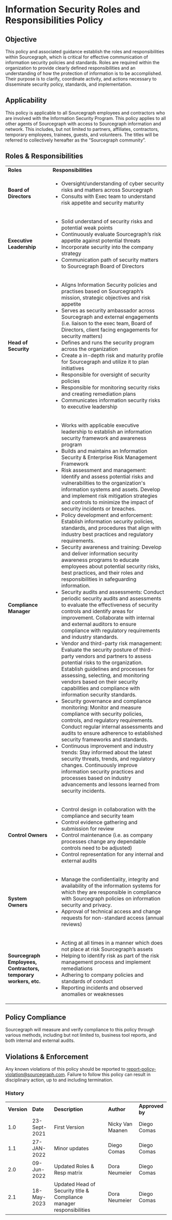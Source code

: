 # **Information Security Roles and Responsibilities Policy**

## **Objective**

This policy and associated guidance establish the roles and responsibilities within Sourcegraph, which is critical for effective communication of information security policies and standards. Roles are required within the organization to provide clearly defined responsibilities and an understanding of how the protection of information is to be accomplished. Their purpose is to clarify, coordinate activity, and actions necessary to disseminate security policy, standards, and implementation.

## **Applicability**

This policy is applicable to all Sourcegraph employees and contractors who are involved with the Information Security Program. This policy applies to all other agents of Sourcegraph with access to Sourcegraph information and network. This includes, but not limited to partners, affiliates, contractors, temporary employees, trainees, guests, and volunteers. The titles will be referred to collectively hereafter as the “Sourcegraph community”.

## **Roles & Responsibilities**

<table>
  <tr>
   <td><strong>Roles</strong>
   </td>
   <td><strong>Responsibilities</strong>
   </td>
  </tr>
  <tr>
   <td><strong>Board of Directors</strong>
   </td>
   <td>
<ul>

<li>Oversight/understanding of cyber security risks and matters across Sourcegraph

<li>Consults with Exec team to understand risk appetite and security maturity  
</li>
</ul>
   </td>
  </tr>
  <tr>
   <td><strong>Executive Leadership</strong>
   </td>
   <td>
<ul>

<li>Solid understand of security risks and potential weak points

<li>Continuously evaluate Sourcegraph’s risk appetite against potential threats

<li>Incorporate security into the company strategy

<li>Communication path of security matters to Sourcegraph Board of Directors
</li>
</ul>
   </td>
  </tr>
  <tr>
   <td><strong>Head of Security</strong>
   </td>
   <td>
<ul>

<li>Aligns Information Security policies and practises based on Sourcegraph’s mission, strategic objectives and risk appetite

<li>Serves as security ambassador across Sourcegraph and external engagements (i.e. liaison to the exec team, Board of Directors, client facing engagements for security matters)

<li>Defines and runs the security program across the organization

<li>Create a in-depth risk and maturity profile for Sourcegraph and utilize it to plan initiatives

<li>Responsible for oversight of security policies

<li>Responsible for monitoring security risks and creating remediation plans

<li>Communicates information security risks to executive leadership
</li>
</ul>
   </td>
  </tr>
  <tr>
   <td><strong>Compliance Manager</strong>
   </td>
   <td>
<ul>

<li>Works with applicable executive leadership to establish an information security framework and awareness program

<li>Builds and maintains an Information Security & Enterprise Risk Management Framework

<li>Risk assessment and management: Identify and assess potential risks and vulnerabilities to the organization's information systems and assets. Develop and implement risk mitigation strategies and controls to minimize the impact of security incidents or breaches.
  
<li>Policy development and enforcement: Establish information security policies, standards, and procedures that align with industry best practices and regulatory requirements. 
 
<li>Security awareness and training: Develop and deliver information security awareness programs to educate employees about potential security risks, best practices, and their roles and responsibilities in safeguarding information.

<li>Security audits and assessments: Conduct periodic security audits and assessments to evaluate the effectiveness of security controls and identify areas for improvement. Collaborate with internal and external auditors to ensure compliance with regulatory requirements and industry standards.
  
<li>Vendor and third-party risk management: Evaluate the security posture of third-party vendors and partners to assess potential risks to the organization. Establish guidelines and processes for assessing, selecting, and monitoring vendors based on their security capabilities and compliance with information security standards.

<li>Security governance and compliance monitoring: Monitor and measure compliance with security policies, controls, and regulatory requirements. Conduct regular internal assessments and audits to ensure adherence to established security frameworks and standards.

<li>Continuous improvement and industry trends: Stay informed about the latest security threats, trends, and regulatory changes. Continuously improve information security practices and processes based on industry advancements and lessons learned from security incidents.
</li>
</ul>
   </td>
  </tr>
  <tr>
   <td><strong>Control Owners</strong>
   </td>
   <td>
<ul>

<li>Control design in collaboration with the compliance and security team

<li>Control evidence gathering and submission for review

<li>Control maintenance (i.e. as company processes change any dependable controls need to be adjusted)

<li>Control representation for any internal and external audits
</li>
</ul>
   </td>
  </tr>
  <tr>
   <td><strong>System Owners</strong>
   </td>
   <td>
<ul>

<li>Manage the confidentiality, integrity and availability of the information systems for which they are responsible in compliance with Sourcegraph policies on information security and privacy.

<li>Approval of technical access and change requests for non-standard access (annual reviews)
</li>
</ul>
   </td>
  </tr>
  <tr>
   <td><strong>Sourcegraph Employees, Contractors, temporary workers, etc.</strong> 
   </td>
   <td>
<ul>

<li>Acting at all times in a manner which does not place at risk Sourcegraph’s assets

<li>Helping to identify risk as part of the risk management process and implement remediations

<li>Adhering to company policies and standards of conduct

<li>Reporting incidents and observed anomalies or weaknesses
</li>
</ul>
   </td>
  </tr>
</table>

## **Policy Compliance**

Sourcegraph will measure and verify compliance to this policy through various methods, including but not limited to, business tool reports, and both internal and external audits.

## **Violations & Enforcement**

Any known violations of this policy should be reported to report-policy-violation@sourcegraph.com. Failure to follow this policy can result in disciplinary action, up to and including termination.

### **History**

<table>
  <tr>
   <td><strong>Version</strong>
   </td>
   <td><strong>Date</strong>
   </td>
   <td><strong>Description</strong>
   </td>
   <td><strong>Author</strong>
   </td>
   <td><strong>Approved by</strong>
   </td>
  </tr>
  <tr>
   <td>1.0
   </td>
   <td>23-Sept-2021
   </td>
   <td>First Version
   </td>
   <td>Nicky Van Maanen
   </td>
   <td>Diego Comas
   </td>
  </tr>
  <tr>
   <td>1.1
   </td>
   <td>27-JAN-2022
   </td>
   <td>Minor updates
   </td>
   <td>Diego Comas
   </td>
   <td>Diego Comas
   </td>
  </tr>
  <tr>
   <td>2.0
   </td>
   <td>09-Jun-2022
   </td>
   <td>Updated Roles & Resp matrix 
   </td>
   <td>Dora Neumeier
   </td>
   <td>Diego Comas
   </td>
      </tr>
     <tr>
   <td>2.1
    <td>18-May-2023
   </td>
   <td>Updated Head of Security title & Compliance manager responsibilities 
   </td>
   <td>Dora Neumeier
   </td>
   <td>Diego Comas
   </td>
  </tr>
</table>
